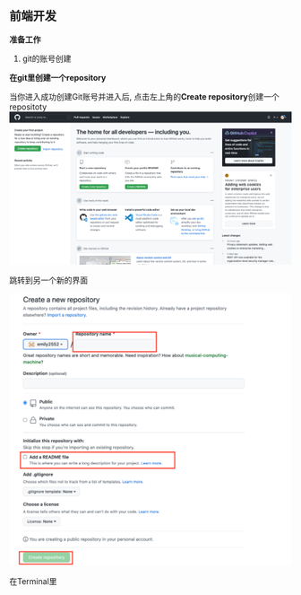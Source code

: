 
## 前端开发 ##

**准备工作**

1. git的账号创建  



**在git里创建一个repository**

当你进入成功创建Git账号并进入后, 点击左上角的**Create repository**创建一个repositoty
![](images/RC-1.png)

跳转到另一个新的界面  

![](images/RC-2.png)



在Terminal里